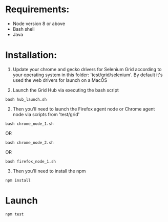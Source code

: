 # Requirements:
+ Node version 8 or above
+ Bash shell
+ Java

# Installation:

1. Update your chrome and gecko drivers for Selenium Grid according to your operating system in this folder: 'test/grid/selenium'. 
By default it's used the web drivers for launch on a MacOS

2. Launch the Grid Hub via executing the bash script
```
bash hub_launch.sh
```
2. Then you'll need to launch the Firefox agent node or Chrome agent node via scripts from 'test/grid'
```
bash chrome_node_1.sh
```
OR
```
bash chrome_node_2.sh
```
OR
```
bash firefox_node_1.sh
```
3. Then you'll need to install the npm 
```
npm install
```
# Launch
```
npm test
```
